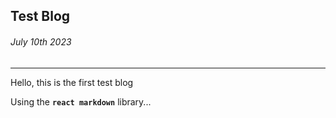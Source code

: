 ## Test Blog 
###### July 10th 2023

---
Hello, this is the first test blog

Using the **`react markdown`** library...


